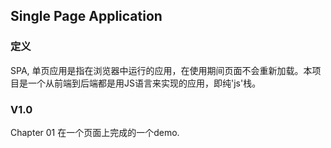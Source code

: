 ## Single Page Application
### 定义
SPA, 单页应用是指在浏览器中运行的应用，在使用期间页面不会重新加载。本项目是一个从前端到后端都是用JS语言来实现的应用，即纯'js'栈。
### V1.0
Chapter 01 在一个页面上完成的一个demo.

